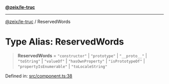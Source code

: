[**@zeix/le-truc**](../README.md)

***

[@zeix/le-truc](../globals.md) / ReservedWords

# Type Alias: ReservedWords

> **ReservedWords** = `"constructor"` \| `"prototype"` \| `"__proto__"` \| `"toString"` \| `"valueOf"` \| `"hasOwnProperty"` \| `"isPrototypeOf"` \| `"propertyIsEnumerable"` \| `"toLocaleString"`

Defined in: [src/component.ts:38](https://github.com/zeixcom/ui-element/blob/6f2dec0b8de4a8a6010a0f1311d8457054510e5b/src/component.ts#L38)
